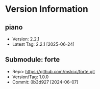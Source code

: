 # Version Information

## piano
- Version: 2.2.1
- Latest Tag: 2.2.1 [2025-06-24]

## Submodule: forte
- Repo: https://github.com/mskcc/forte.git
- Version/Tag: 1.0.0
- Commit: 0b3d927 [2024-06-07]
